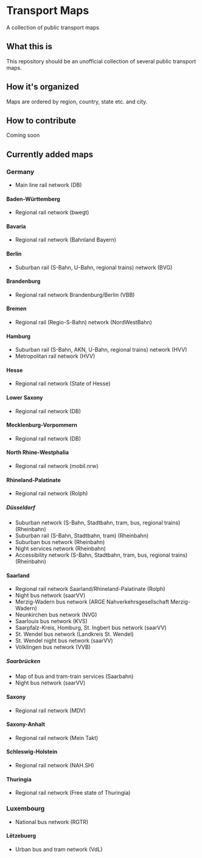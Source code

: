 # Transport Maps
A collection of public transport maps

## What this is

This repository should be an unofficial collection of several public transport maps.

## How it's organized

Maps are ordered by region, country, state etc. and city.

## How to contribute

Coming soon

## Currently added maps

### Germany
* Main line rail network (DB)

#### Baden-Württemberg
* Regional rail network (bwegt)

#### Bavaria
* Regional rail network (Bahnland Bayern)

#### Berlin
* Suburban rail (S-Bahn, U-Bahn, regional trains) network (BVG)

#### Brandenburg
* Regional rail network Brandenburg/Berlin (VBB)

#### Bremen
* Regional rail (Regio-S-Bahn) network (NordWestBahn)

#### Hamburg
* Suburban rail (S-Bahn, AKN, U-Bahn, regional trains) network (HVV)
* Metropolitan rail network (HVV)

#### Hesse
* Regional rail network (State of Hesse)

#### Lower Saxony
* Regional rail network (DB)

#### Mecklenburg-Vorpommern
* Regional rail network (DB)

#### North Rhine-Westphalia
* Regional rail network (mobil.nrw)

#### Rhineland-Palatinate
* Regional rail network (Rolph)

##### Düsseldorf
* Suburban network (S-Bahn, Stadtbahn, tram, bus, regional trains) (Rheinbahn)
* Suburban rail (S-Bahn, Stadtbahn, tram) (Rheinbahn)
* Suburban bus network (Rheinbahn)
* Night services network (Rheinbahn)
* Accessibility network (S-Bahn, Stadtbahn, tram, bus, regional trains) (Rheinbahn)

#### Saarland
* Regional rail network Saarland/Rhineland-Palatinate (Rolph)
* Night bus network (saarVV)
* Merzig-Wadern bus network (ARGE Nahverkehrsgesellschaft Merzig-Wadern)
* Neunkirchen bus network (NVG)
* Saarlouis bus network (KVS)
* Saarpfalz-Kreis, Homburg, St. Ingbert bus network (saarVV)
* St. Wendel bus network (Landkreis St. Wendel)
* St. Wendel night bus network (saarVV)
* Völklingen bus network (VVB)

##### Saarbrücken
* Map of bus and tram-train services (Saarbahn)
* Night bus network (saarVV)

#### Saxony
* Regional rail network (MDV)

#### Saxony-Anhalt
* Regional rail network (Mein Takt)

#### Schleswig-Holstein
* Regional rail network (NAH.SH)

#### Thuringia
* Regional rail network (Free state of Thuringia)

### Luxembourg
* National bus network (RGTR)

#### Lëtzebuerg
* Urban bus and tram network (VdL)